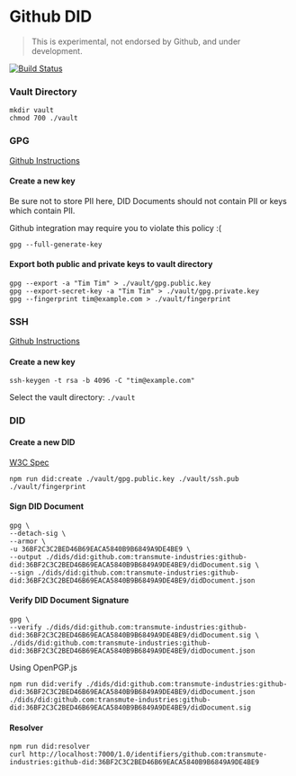 # Github DID

> This is experimental, not endorsed by Github, and under development.

[![Build Status](https://travis-ci.org/transmute-industries/github-did.svg?branch=master)](https://travis-ci.org/transmute-industries/github-did)

### Vault Directory

```
mkdir vault
chmod 700 ./vault
```

### GPG

[Github Instructions](https://help.github.com/articles/generating-a-new-gpg-key/)

#### Create a new key

Be sure not to store PII here, DID Documents should not contain PII or keys which contain PII.

Github integration may require you to violate this policy :(

```
gpg --full-generate-key
```

#### Export both public and private keys to vault directory

```
gpg --export -a "Tim Tim" > ./vault/gpg.public.key
gpg --export-secret-key -a "Tim Tim" > ./vault/gpg.private.key
gpg --fingerprint tim@example.com > ./vault/fingerprint
```

### SSH

[Github Instructions](https://help.github.com/articles/generating-a-new-ssh-key-and-adding-it-to-the-ssh-agent/)

#### Create a new key

```
ssh-keygen -t rsa -b 4096 -C "tim@example.com"
```

Select the vault directory: `./vault`

### DID

#### Create a new DID

[W3C Spec](https://w3c-ccg.github.io/did-spec/)

```
npm run did:create ./vault/gpg.public.key ./vault/ssh.pub ./vault/fingerprint
```


#### Sign DID Document

```
gpg \
--detach-sig \
--armor \
-u 36BF2C3C2BED46B69EACA5840B9B6849A9DE4BE9 \
--output ./dids/did:github.com:transmute-industries:github-did:36BF2C3C2BED46B69EACA5840B9B6849A9DE4BE9/didDocument.sig \
--sign ./dids/did:github.com:transmute-industries:github-did:36BF2C3C2BED46B69EACA5840B9B6849A9DE4BE9/didDocument.json
```

#### Verify DID Document Signature

```
gpg \
--verify ./dids/did:github.com:transmute-industries:github-did:36BF2C3C2BED46B69EACA5840B9B6849A9DE4BE9/didDocument.sig \
./dids/did:github.com:transmute-industries:github-did:36BF2C3C2BED46B69EACA5840B9B6849A9DE4BE9/didDocument.json
```

Using OpenPGP.js

```
npm run did:verify ./dids/did:github.com:transmute-industries:github-did:36BF2C3C2BED46B69EACA5840B9B6849A9DE4BE9/didDocument.json ./dids/did:github.com:transmute-industries:github-did:36BF2C3C2BED46B69EACA5840B9B6849A9DE4BE9/didDocument.sig
```

#### Resolver

```
npm run did:resolver
curl http://localhost:7000/1.0/identifiers/github.com:transmute-industries:github-did:36BF2C3C2BED46B69EACA5840B9B6849A9DE4BE9
```
